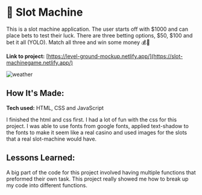 # 🎰 Slot Machine 


This is a slot machine application. The user starts off with $1000 and can place bets to test their luck. There are three betting options, $50, $100 and bet it all (YOLO). Match all three and win some money 💰💸

**Link to project:** [https://level-ground-mockup.netlify.app/](https://slot-machinegame.netlify.app/)

![weather](https://user-images.githubusercontent.com/91163017/195464285-13011b29-02e9-4545-9e0d-b0fcfb9be79c.png)




## How It's Made:

**Tech used:** HTML, CSS and JavaScript

I finished the html and css first. I had a lot of fun with the css for this project. I was able to use fonts from google fonts, applied text-shadow to the fonts to make it seem like a real casino and used images for the slots that a real slot-machine would have. 

## Lessons Learned:

A big part of the code for this project involved having multiple functions that preformed their own task. This project really showed me how to break up my code into different functions. 
